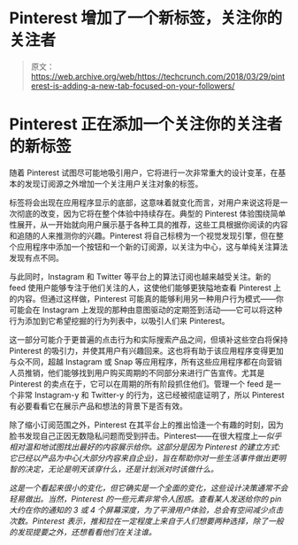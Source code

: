 # Pinterest 增加了一个新标签，关注你的关注者 

> 原文：<https://web.archive.org/web/https://techcrunch.com/2018/03/29/pinterest-is-adding-a-new-tab-focused-on-your-followers/>

# Pinterest 正在添加一个关注你的关注者的新标签

随着 Pinterest 试图尽可能地吸引用户，它将进行一次非常重大的设计变革，在基本的发现订阅源之外增加一个关注用户关注对象的标签。

标签将会出现在应用程序显示的底部，这意味着就变化而言，对用户来说这将是一次彻底的改变，因为它将在整个体验中持续存在。典型的 Pinterest 体验围绕简单性展开，从一开始就向用户展示基于各种工具的推荐，这些工具根据你阅读的内容和追随的人来推测你的兴趣。Pinterest 将自己标榜为一个视觉发现引擎，但在整个应用程序中添加一个按钮和一个新的订阅源，以关注为中心，这与单纯关注算法发现有点不同。

与此同时，Instagram 和 Twitter 等平台上的算法订阅也越来越受关注。新的 feed 使用户能够专注于他们关注的人，这使他们能够更狭隘地查看 Pinterest 上的内容。但通过这样做，Pinterest 可能真的能够利用另一种用户行为模式——你可能会在 Instagram 上发现的那种由意图驱动的定期签到活动——它可以将这种行为添加到它希望挖掘的行为列表中，以吸引人们来 Pinterest。

这一部分可能介于更普遍的点击行为和实际搜索产品之间，但填补这些空白将保持 Pinterest 的吸引力，并使其用户有兴趣回来。这也将有助于该应用程序变得更加与众不同，超越 Instagram 或 Snap 等应用程序，所有这些应用程序都在向营销人员推销，他们能够找到用户购买周期的不同部分来进行广告宣传。尤其是 Pinterest 的卖点在于，它可以在周期的所有阶段抓住他们。管理一个 feed 是一个非常 Instagram-y 和 Twitter-y 的行为，这已经被彻底证明了，所以 Pinterest 有必要看看它在展示产品和想法的背景下是否有效。

除了缩小订阅范围之外，Pinterest 在其平台上的推出恰逢一个有趣的时刻，因为脸书发现自己正因无数隐私问题而受到抨击。Pinterest——在很大程度上—*似乎相对温和地试图找出最好的内容展示给你。这部分是因为 Pinterest 的建立方式:它已经以产品为中心(大部分内容来自企业)，旨在帮助你对一些生活事件做出更明智的决定，无论是明天该穿什么，还是计划派对时该做什么。*

 *这是一个看起来很小的变化，但它确实是一个全面的变化，这些设计决策通常不会轻易做出。当然，Pinterest 的一些元素非常令人困惑。查看某人发送给你的 pin 大约在你的通知的 3 或 4 个屏幕深度，为了平滑用户体验，总会有空间减少点击次数。Pinterest 表示，推和拉在一定程度上来自于人们想要两种选择，除了一般的发现提要之外，还想看看他们在关注谁。*
